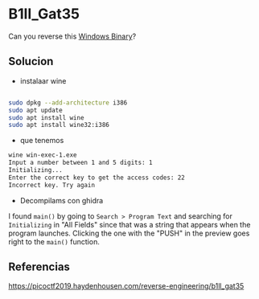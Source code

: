 #  B1ll_Gat35

Can you reverse this [Windows Binary](https://jupiter.challenges.picoctf.org/static/0ef5d0d6d552cd5e0bd60c2adbddaa94/win-exec-1.exe)?


## Solucion
- instalaar wine
```bash

sudo dpkg --add-architecture i386 
sudo apt update 
sudo apt install wine
sudo apt install wine32:i386
```
- que tenemos
```bash
wine win-exec-1.exe 
Input a number between 1 and 5 digits: 1
Initializing...
Enter the correct key to get the access codes: 22
Incorrect key. Try again
```

- Decompilams con ghidra

I found `main()` by going to `Search > Program Text` and searching for `Initializing` in "All Fields" since that was a string that appears when the program launches. Clicking the one with the "PUSH" in the preview goes right to the `main()` function.



## Referencias

https://picoctf2019.haydenhousen.com/reverse-engineering/b1ll_gat35